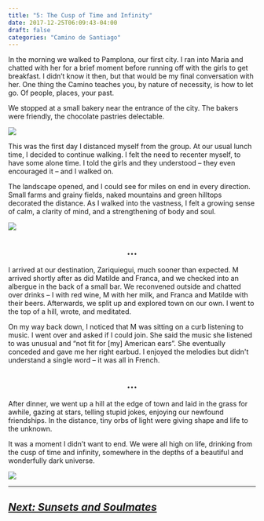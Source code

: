 ```yaml
---
title: "5: The Cusp of Time and Infinity"
date: 2017-12-25T06:09:43-04:00
draft: false
categories: "Camino de Santiago"
---
```

In the morning we walked to Pamplona, our first city. I ran into Maria and chatted with her for a brief moment before running off with the girls to get breakfast. I didn’t know it then, but that would be my final conversation with her. One thing the Camino teaches you, by nature of necessity, is how to let go. Of people, places, your past.

We stopped at a small bakery near the entrance of the city. The bakers were friendly, the chocolate pastries delectable.

![](/../images/cusp.jpg)

This was the first day I distanced myself from the group. At our usual lunch time, I decided to continue walking. I felt the need to recenter myself, to have some alone time. I told the girls and they understood – they even encouraged it – and I walked on.

The landscape opened, and I could see for miles on end in every direction. Small farms and grainy fields, naked mountains and green hilltops decorated the distance. As I walked into the vastness, I felt a growing sense of calm, a clarity of mind, and a strengthening of body and soul.

![](/../images/cusp1.jpg)
## <center>...</center>

I arrived at our destination, Zariquiegui, much sooner than expected. M arrived shortly after as did Matilde and Franca, and we checked into an albergue in the back of a small bar. We reconvened outside and chatted over drinks – I with red wine, M with her milk, and Franca and Matilde with their beers. Afterwards, we split up and explored town on our own. I went to the top of a hill, wrote, and meditated.

On my way back down, I noticed that M was sitting on a curb listening to music. I went over and asked if I could join. She said the music she listened to was unusual and “not fit for [my] American ears”. She eventually conceded and gave me her right earbud. I enjoyed the melodies but didn't understand a single word – it was all in French.
## <center>...</center>

After dinner, we went up a hill at the edge of town and laid in the grass for awhile, gazing at stars, telling stupid jokes, enjoying our newfound friendships. In the distance, tiny orbs of light were giving shape and life to the unknown.

It was a moment I didn’t want to end. We were all high on life, drinking from the cusp of time and infinity, somewhere in the depths of a beautiful and wonderfully dark universe.

![](/../images/cusp2.jpg)

---

## _[Next: Sunsets and Soulmates](https://caminodesantiago.netlify.com/posts/suns-souls/)_